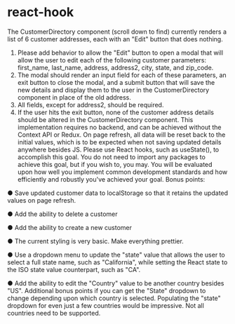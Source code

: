 # react-hook
The CustomerDirectory component (scroll down to find) currently renders a list of 6 customer addresses, each with an "Edit" button that does nothing.
1.	Please add behavior to allow the "Edit" button to open a modal that will allow the user to edit each of the following customer parameters: first_name, last_name, address, address2, city, state, and zip_code.
2.	The modal should render an input field for each of these parameters, an exit button to close the modal, and a submit button that will save the new details and display them to the user in the CustomerDirectory component in place of the old address.
3.	All fields, except for address2, should be required.
4.	If the user hits the exit button, none of the customer address details should be altered in the CustomerDirectory component.
This implementation requires no backend, and can be achieved without the Context API or Redux. On page refresh, all data will be reset back to the initial values, which is to be expected when not saving updated details anywhere besides JS. Please use React hooks, such as useState(), to accomplish this goal. You do not need to import any packages to achieve this goal, but if you wish to, you may. You will be evaluated upon how well you implement common development standards and how efficiently and robustly you've achieved your goal.
Bonus points:

●	Save updated customer data to localStorage so that it retains the updated values on page refresh.

●	Add the ability to delete a customer

●	Add the ability to create a new customer

●	The current styling is very basic. Make everything prettier.

●	Use a dropdown menu to update the "state" value that allows the user to select a full state name, such as "California", while setting the React state to the ISO state value counterpart, such as "CA".

●	Add the ability to edit the "Country" value to be another country besides "US". Additional bonus points if you can get the "State" dropdown to change depending upon which country is selected. Populating the "state" dropdown for even just a few countries would be impressive. Not all countries need to be supported.

